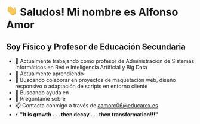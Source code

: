 # <img src="https://raw.githubusercontent.com/ABSphreak/ABSphreak/master/gifs/Hi.gif" width="30px"> Saludos! Mi nombre es Alfonso Amor

## Soy Físico y Profesor de Educación Secundaria

- 🔭 Actualmente trabajando como profesor de Administración de Sistemas Informáticos en Red e Inteligencia Artificial y Big Data
- 🌱 Actualmente aprendiendo 
- 👯 Buscando colaborar en proyectos de maquetación web, diseño responsivo o adaptación de scripts en entorno cliente
- 🤔 Buscando ayuda en 
- 💬 Pregúntame sobre 
- 📫 Contacta conmigo a través de aamorc06@educarex.es
- ⚡ **"It is growth . . . then decay . . . then transformation!!!"**

